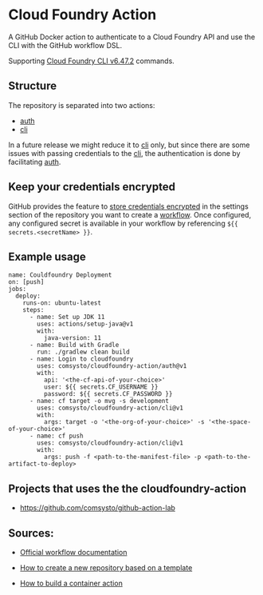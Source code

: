 # Cloud Foundry Action

A GitHub Docker action to authenticate to a Cloud Foundry API and use the CLI with the GitHub workflow DSL.

Supporting [Cloud Foundry CLI v6.47.2](https://github.com/cloudfoundry/cli/releases/tag/v6.47.2) commands.

## Structure
The repository is separated into two actions:

* [auth](auth/README.md)
* [cli](cli/README.md)

In a future release we might reduce it to [cli](cli/README.md) only, 
but since there are some issues with passing credentials to the [cli](cli/README.md), the authentication is done by facilitating [auth](auth/README.md).

## Keep your credentials encrypted

GitHub provides the feature to [store credentials encrypted](https://help.github.com/en/actions/automating-your-workflow-with-github-actions/creating-and-using-encrypted-secrets#creating-encrypted-secrets) 
in the settings section of the repository you want to create a [workflow](https://help.github.com/en/actions/automating-your-workflow-with-github-actions).
Once configured, any configured secret is available in your workflow by referencing `${{ secrets.<secretName> }}`.
## Example usage

```
name: Couldfoundry Deployment
on: [push]
jobs:
  deploy:
    runs-on: ubuntu-latest
    steps:
      - name: Set up JDK 11
        uses: actions/setup-java@v1
        with:
          java-version: 11
      - name: Build with Gradle
        run: ./gradlew clean build
      - name: Login to cloudfoundry
        uses: comsysto/cloudfoundry-action/auth@v1
        with:
          api: '<the-cf-api-of-your-choice>'
          user: ${{ secrets.CF_USERNAME }}
          password: ${{ secrets.CF_PASSWORD }}
      - name: cf target -o mvg -s development
        uses: comsysto/cloudfoundry-action/cli@v1
        with:
          args: target -o '<the-org-of-your-choice>' -s '<the-space-of-your-choice>'
      - name: cf push
        uses: comsysto/cloudfoundry-action/cli@v1
        with:
          args: push -f <path-to-the-manifest-file> -p <path-to-the-artifact-to-deploy>
```
## Projects that uses the the cloudfoundry-action

* https://github.com/comsysto/github-action-lab

## Sources:

* [Official workflow documentation](https://help.github.com/en/actions/automating-your-workflow-with-github-actions)

* [How to create a new repository based on a template](https://github.blog/2019-06-06-generate-new-repositories-with-repository-templates/)

* [How to build a container action](https://github.com/actions/toolkit/blob/master/docs/container-action.md)
